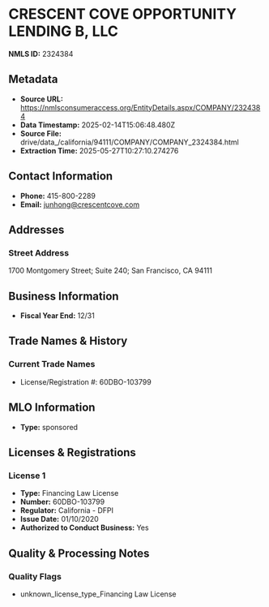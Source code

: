 # CRESCENT COVE OPPORTUNITY LENDING B, LLC

**NMLS ID:** 2324384

## Metadata
- **Source URL:** https://nmlsconsumeraccess.org/EntityDetails.aspx/COMPANY/2324384
- **Data Timestamp:** 2025-02-14T15:06:48.480Z
- **Source File:** drive/data_/california/94111/COMPANY/COMPANY_2324384.html
- **Extraction Time:** 2025-05-27T10:27:10.274276

## Contact Information
- **Phone:** 415-800-2289
- **Email:** junhong@crescentcove.com

## Addresses
### Street Address
1700 Montgomery Street; Suite 240; San Francisco, CA 94111

## Business Information
- **Fiscal Year End:** 12/31

## Trade Names & History
### Current Trade Names
- License/Registration #: 60DBO-103799

## MLO Information
- **Type:** sponsored

## Licenses & Registrations

### License 1
- **Type:** Financing Law License
- **Number:** 60DBO-103799
- **Regulator:** California - DFPI
- **Issue Date:** 01/10/2020
- **Authorized to Conduct Business:** Yes

## Quality & Processing Notes
### Quality Flags
- unknown_license_type_Financing Law License

